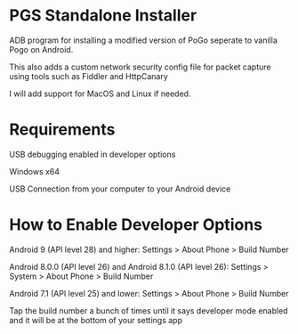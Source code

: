 # PGS Standalone Installer
 ADB program for installing a modified version of PoGo seperate to vanilla Pogo on Android. 
 
 This also adds a custom network security config file for packet capture using tools such as Fiddler and HttpCanary
 
 I will add support for MacOS and Linux if needed.

# Requirements
 USB debugging enabled in developer options
 
 Windows x64 
 
 USB Connection from your computer to your Android device
 
 
# How to Enable Developer Options
 Android 9 (API level 28) and higher: Settings > About Phone > Build Number
 
 Android 8.0.0 (API level 26) and Android 8.1.0 (API level 26): Settings > System > About Phone > Build Number
 
 Android 7.1 (API level 25) and lower: Settings > About Phone > Build Number
 
 Tap the build number a bunch of times until it says developer mode enabled and it will be at the bottom of your settings app
